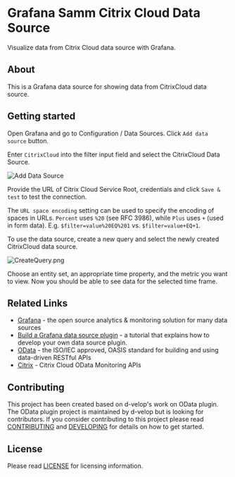 # Grafana Samm Citrix Cloud Data Source
Visualize data from Citrix Cloud data source with Grafana.

## About
This is a Grafana data source for showing data from CitrixCloud data source.

## Getting started
Open Grafana and go to Configuration / Data Sources. Click `Add data source` button.

Enter `CitrixCloud` into the filter input field and select the CitrixCloud Data Source.

![Add Data Source](https://raw.githubusercontent.com/samanamonitor/samm-citrixodata-datasource/master/src/img/AddDataSource.png)

Provide the URL of Citrix Cloud Service Root, credentials and click `Save & test` to test the connection.

The `URL space encoding` setting can be used to specify the encoding of spaces in URLs. `Percent` uses `%20` (see RFC
3986), while `Plus` uses `+` (used in form data). E.g. `$filter=value%20EQ%201` vs. `$filter=value+EQ+1`.

To use the data source, create a new query and select the newly created CitrixCloud data source.

![CreateQuery.png](https://raw.githubusercontent.com/d-velop/samm-odata-datasource/master/src/img/CreateQuery.png)

Choose an entity set, an appropriate time property, and the metric you want to view.
Now you should be able to see data for the selected time frame.

## Related Links
* [Grafana](https://grafana.com) - the open source analytics & monitoring solution for many data sources
* [Build a Grafana data source plugin](https://grafana.com/tutorials/build-a-data-source-plugin/) - a tutorial that 
  explains how to develop your own data source plugin.
* [OData](https://www.odata.org) - the ISO/IEC approved, OASIS standard for building and using data-driven RESTful APIs
* [Citrix](https://developer-docs.citrix.com/en-us/monitor-service-odata-api/) - Citrix Cloud OData Monitoring APIs

## Contributing
This project has been created based on d-velop's work on OData plugin.
The OData plugin project is maintained by d-velop but is looking for contributors. If you consider contributing to this project
please read [CONTRIBUTING](https://raw.githubusercontent.com/d-velop/grafana-odata-datasource/master/CONTRIBUTING.md)
and [DEVELOPING](https://raw.githubusercontent.com/d-velop/grafana-odata-datasource/master/DEVELOPING.md) for details on
how to get started.

## License
Please read [LICENSE](https://raw.githubusercontent.com/d-velop/grafana-odata-datasource/master/LICENSE) for licensing
information.
